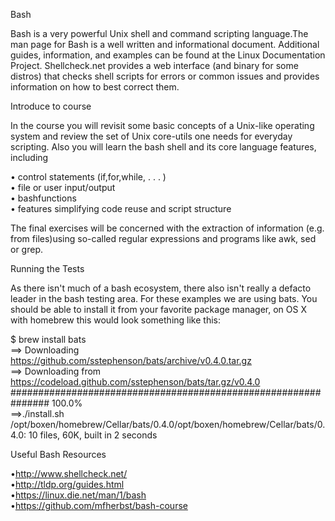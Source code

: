 Bash


Bash is a very powerful Unix shell and command scripting language.The man page for Bash is a well written and informational document. Additional guides, information, and examples can be found at the Linux Documentation Project. Shellcheck.net provides a web interface (and binary for some distros) that checks shell scripts for errors or common issues and provides information on how
to best correct them.


Introduce to course


In the course you will revisit some basic concepts of a Unix-like operating
system and review the set of Unix core-utils one needs for everyday scripting.
Also you will learn the bash shell and its core language features, including

• control statements (if,for,while, . . . )                                    
• file or user input/output                                                     
• bashfunctions                                                                 
• features simplifying code reuse and script structure                          
 
The final exercises will be concerned with the extraction of information (e.g.
from files)using so-called regular expressions and programs like awk, sed or grep.



Running the Tests



As there isn't much of a bash ecosystem, there also isn't really a defacto leader
in the bash testing area. For these examples we are using bats. You should be
able to install it from your favorite package manager, on OS X with homebrew this
would look something like this:

$ brew install bats                                                                
==> Downloading                                                                    
https://github.com/sstephenson/bats/archive/v0.4.0.tar.gz                          
==> Downloading from                                                              
https://codeload.github.com/sstephenson/bats/tar.gz/v0.4.0                          
############################################################### 100.0%      
==>./install.sh /opt/boxen/homebrew/Cellar/bats/0.4.0/opt/boxen/homebrew/Cellar/bats/0.4.0: 10 files, 60K, built in 2 seconds           



Useful Bash Resources


•http://www.shellcheck.net/                                                             
•http://tldp.org/guides.html                                                            
•https://linux.die.net/man/1/bash                                                                                                
•https://github.com/mfherbst/bash-course
